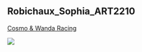 ## Robichaux_Sophia_ART2210
[Cosmo & Wanda Racing](https://sophiarobichaux.github.io/Robichaux_Sophia_ART2210-1/Exercise3_Object_or_Array/Classwork_Sep26.html)

![](https://sophiarobichaux.github.io/Robichaux_Sophia_ART2210-1/Exercise3_Object_or_Array/cosmoandwanda.jpg)

